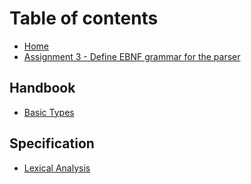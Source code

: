 # Table of contents

* [Home](README.md)
* [Assignment 3 - Define EBNF grammar for the parser](docs/README.md)

## Handbook

* [Basic Types](handbook/basic_types.md)

## Specification

* [Lexical Analysis](specification/lexical_analysis.md)

